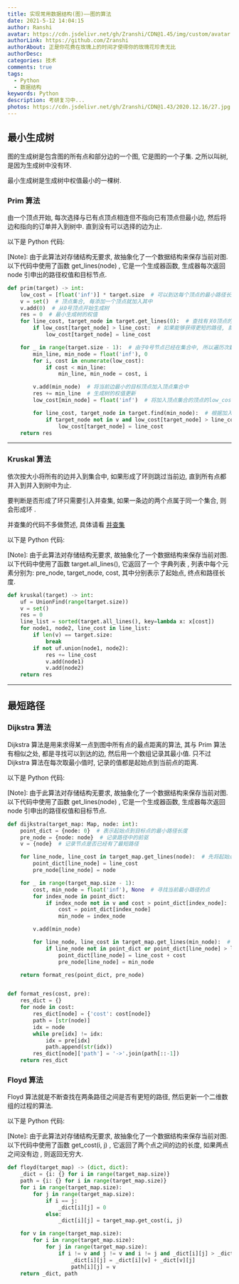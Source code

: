 ```yaml
---
title: 实现常用数据结构(图)——图的算法
date: 2021-5-12 14:04:15
author: Ranshi
avatar: https://cdn.jsdelivr.net/gh/Zranshi/CDN@1.45/img/custom/avatar.jpg
authorLink: https://github.com/Zranshi
authorAbout: 正是你花费在玫瑰上的时间才使得你的玫瑰花珍贵无比
authorDesc:
categories: 技术
comments: true
tags:
  - Python
  - 数据结构
keywords: Python
description: 考研复习中...
photos: https://cdn.jsdelivr.net/gh/Zranshi/CDN@1.43/2020.12.16/27.jpg
---
```


## 最小生成树

图的生成树是包含图的所有点和部分边的一个图, 它是图的一个子集. 之所以叫树, 是因为生成树中没有环.

最小生成树是生成树中权值最小的一棵树.

### Prim 算法

由一个顶点开始, 每次选择与已有点顶点相连但不指向已有顶点但最小边, 然后将边和指向的订单并入到树中. 直到没有可以选择的边为止.

以下是 Python 代码:

[Note]: 由于此算法对存储结构无要求, 故抽象化了一个数据结构来保存当前对图. 以下代码中使用了函数 get_lines(node) , 它是一个生成器函数, 生成器每次返回 node 引申出的路径权值和目标节点.

```Python
def prim(target) -> int:
    low_cost = [float('inf')] * target.size  # 可以到达每个顶点的最小路径长度, 初始为无穷大
    v = set()  # 顶点集合, 每添加一个顶点就加入其中
    v.add(0)  # 从0号顶点开始生成树
    res = 0  # 最小生成树的权值
    for line_cost, target_node in target.get_lines(0):  # 查找有关0顶点的所有边, 获得路径长度和目标节点
        if low_cost[target_node] > line_cost:  # 如果能够获得更短的路径, 就更新 low_cost
            low_cost[target_node] = line_cost

    for _ in range(target.size - 1):  # 由于0号节点已经在集合中, 所以遍历次数少一次
        min_line, min_node = float('inf'), 0
        for i, cost in enumerate(low_cost):
            if cost < min_line:
                min_line, min_node = cost, i

        v.add(min_node)  # 将当前边最小的目标顶点加入顶点集合中
        res += min_line  # 生成树的权值更新
        low_cost[min_node] = float('inf')  # 将加入顶点集合的顶点的low_cost更新为无穷大

        for line_cost, target_node in target.find(min_node):  # 根据加入的顶点有关的边更新low_cost
            if target_node not in v and low_cost[target_node] > line_cost:
                low_cost[target_node] = line_cost
    return res
```

---

### Kruskal 算法

依次按大小将所有的边并入到集合中, 如果形成了环则跳过当前边, 直到所有点都并入到并入到树中为止.

要判断是否形成了环只需要引入并查集, 如果一条边的两个点属于同一个集合, 则会形成环 .

并查集的代码不多做赘述, 具体请看 [并查集](‘’)

以下是 Python 代码:

[Note]: 由于此算法对存储结构无要求, 故抽象化了一个数据结构来保存当前对图. 以下代码中使用了函数 target.all_lines(), 它返回了一个 字典列表 , 列表中每个元素分别为: pre_node, target_node, cost, 其中分别表示了起始点, 终点和路径长度.

```Python
def kruskal(target) -> int:
    uf = UnionFind(range(target.size))
    v = set()
    res = 0
    line_list = sorted(target.all_lines(), key=lambda x: x[cost])
    for node1, node2, line_cost in line_list:
        if len(v) == target.size:
            break
        if not uf.union(node1, node2):
            res += line_cost
            v.add(node1)
            v.add(node2)
    return res
```

---

## 最短路径

### Dijkstra 算法

Dijkstra 算法是用来求得某一点到图中所有点的最点距离的算法, 其与 Prim 算法有相似之处, 都是寻找可以到达的边, 然后用一个数组记录其最小值. 只不过 Dijkstra 算法在每次取最小值时, 记录的值都是起始点到当前点的距离.

以下是 Python 代码:

[Note]: 由于此算法对存储结构无要求, 故抽象化了一个数据结构来保存当前对图. 以下代码中使用了函数 get_lines(node) , 它是一个生成器函数, 生成器每次返回 node 引申出的路径权值和目标节点.

```Python
def dijkstra(target_map: Map, node: int):
    point_dict = {node: 0}  # 表示起始点到目标点的最小路径长度
    pre_node = {node: node}  # 记录路径中的前驱
    v = {node}  # 记录节点是否已经有了最短路径

    for line_node, line_cost in target_map.get_lines(node):  # 先将起始点能直接遍历到的点记入dict中
        point_dict[line_node] = line_cost
        pre_node[line_node] = node

    for _ in range(target_map.size - 1):
        cost, min_node = float('inf'), None  # 寻找当前最小路径的点
        for index_node in point_dict:
            if index_node not in v and cost > point_dict[index_node]:
                cost = point_dict[index_node]
                min_node = index_node

        v.add(min_node)

        for line_node, line_cost in target_map.get_lines(min_node):  # 更新dict
            if line_node not in point_dict or point_dict[line_node] > line_cost + cost:
                point_dict[line_node] = line_cost + cost
                pre_node[line_node] = min_node

    return format_res(point_dict, pre_node)


def format_res(cost, pre):
    res_dict = {}
    for node in cost:
        res_dict[node] = {'cost': cost[node]}
        path = [str(node)]
        idx = node
        while pre[idx] != idx:
            idx = pre[idx]
            path.append(str(idx))
        res_dict[node]['path'] = '->'.join(path[::-1])
    return res_dict
```

### Floyd 算法

Floyd 算法就是不断查找在两条路径之间是否有更短的路径, 然后更新一个二维数组的过程的算法.

以下是 Python 代码:

[Note]: 由于此算法对存储结构无要求, 故抽象化了一个数据结构来保存当前对图. 以下代码中使用了函数 get_cost(i, j) , 它返回了两个点之间的边的长度, 如果两点之间没有边 , 则返回无穷大.

```Python
def floyd(target_map) -> (dict, dict):
    _dict = {i: {} for i in range(target_map.size)}
    path = {i: {} for i in range(target_map.size)}
    for i in range(target_map.size):
        for j in range(target_map.size):
            if i == j:
                _dict[i][j] = 0
            else:
                _dict[i][j] = target_map.get_cost(i, j)

    for v in range(target_map.size):
        for i in range(target_map.size):
            for j in range(target_map.size):
                if i != v and j != v and i != j and _dict[i][j] > _dict[i][v] + _dict[v][j]:
                    _dict[i][j] = _dict[i][v] + _dict[v][j]
                    path[i][j] = v
    return _dict, path
```
